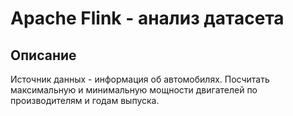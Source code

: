 # Apache Flink - анализ датасета

## Описание

Источник данных - информация об автомобилях.
Посчитать максимальную и минимальную мощности двигателей по производителям и годам выпуска.
